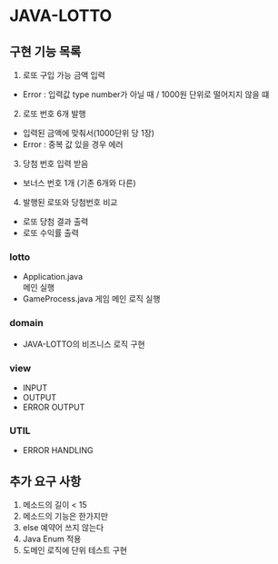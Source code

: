 # JAVA-LOTTO

## 구현 기능 목록
1. 로또 구입 가능 금액 입력
- Error : 입력값 type number가 아닐 때 / 1000원 단위로 떨어지지 않을 떄
2. 로또 번호 6개 발행
- 입력된 금액에 맞춰서(1000단위 당 1장)
- Error : 중복 값 있을 경우 에러
3. 당첨 번호 입력 받음
- 보너스 번호 1개 (기존 6개와 다른)
4. 발행된 로또와 당첨번호 비교
- 로또 당첨 결과 출력
- 로또 수익률 출력


### lotto
- Application.java   
    메인 실행
- GameProcess.java
    게임 메인 로직 실행

### domain
- JAVA-LOTTO의 비즈니스 로직 구현

### view
- INPUT
- OUTPUT
- ERROR OUTPUT

### UTIL
- ERROR HANDLING

## 추가 요구 사항
1. 메소드의 길이 < 15
2. 메소드의 기능은 한가지만
3. else 예약어 쓰지 않는다
4. Java Enum 적용
5. 도메인 로직에 단위 테스트 구현
